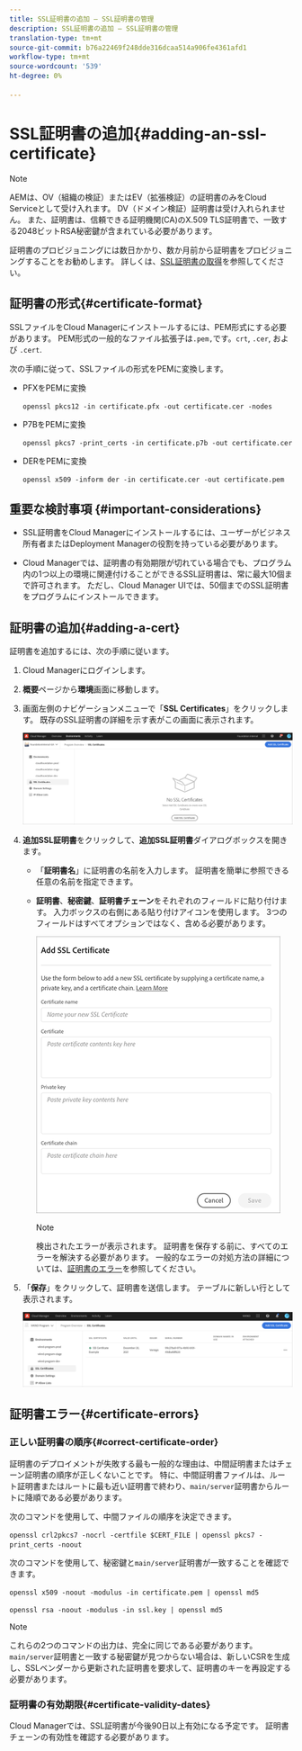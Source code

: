```yaml
---
title: SSL証明書の追加 — SSL証明書の管理
description: SSL証明書の追加 — SSL証明書の管理
translation-type: tm+mt
source-git-commit: b76a22469f248dde316dcaa514a906fe4361afd1
workflow-type: tm+mt
source-wordcount: '539'
ht-degree: 0%

---
```



# SSL証明書の追加{#adding-an-ssl-certificate}

>[!NOTE]
>AEMは、OV（組織の検証）またはEV（拡張検証）の証明書のみをCloud Serviceとして受け入れます。 DV（ドメイン検証）証明書は受け入れられません。 また、証明書は、信頼できる証明機関(CA)のX.509 TLS証明書で、一致する2048ビットRSA秘密鍵が含まれている必要があります。

証明書のプロビジョニングには数日かかり、数か月前から証明書をプロビジョニングすることをお勧めします。 詳しくは、[SSL証明書の取得](/help/implementing/cloud-manager/managing-ssl-certifications/get-ssl-certificate.md)を参照してください。

## 証明書の形式{#certificate-format}

SSLファイルをCloud Managerにインストールするには、PEM形式にする必要があります。 PEM形式の一般的なファイル拡張子は`.pem,`です。`crt`, `.cer`, および `.cert`.

次の手順に従って、SSLファイルの形式をPEMに変換します。

* PFXをPEMに変換

   `openssl pkcs12 -in certificate.pfx -out certificate.cer -nodes`

* P7BをPEMに変換

   `openssl pkcs7 -print_certs -in certificate.p7b -out certificate.cer`

* DERをPEMに変換

   `openssl x509 -inform der -in certificate.cer -out certificate.pem`

## 重要な検討事項 {#important-considerations}

* SSL証明書をCloud Managerにインストールするには、ユーザーがビジネス所有者またはDeployment Managerの役割を持っている必要があります。

* Cloud Managerでは、証明書の有効期限が切れている場合でも、プログラム内の1つ以上の環境に関連付けることができるSSL証明書は、常に最大10個まで許可されます。 ただし、Cloud Manager UIでは、50個までのSSL証明書をプログラムにインストールできます。

## 証明書の追加{#adding-a-cert}

証明書を追加するには、次の手順に従います。

1. Cloud Managerにログインします。
1. **概要**&#x200B;ページから&#x200B;**環境**&#x200B;画面に移動します。
1. 画面左側のナビゲーションメニューで「**SSL Certificates**」をクリックします。 既存のSSL証明書の詳細を示す表がこの画面に表示されます。

   ![](/help/implementing/cloud-manager/assets/ssl/ssl-cert-1.png)

1. **追加SSL証明書**&#x200B;をクリックして、**追加SSL証明書**&#x200B;ダイアログボックスを開きます。

   * 「**証明書名**」に証明書の名前を入力します。 証明書を簡単に参照できる任意の名前を指定できます。
   * **証明書**、**秘密鍵**、**証明書チェーン**をそれぞれのフィールドに貼り付けます。 入力ボックスの右側にある貼り付けアイコンを使用します。
3つのフィールドはすべてオプションではなく、含める必要があります。

      ![](/help/implementing/cloud-manager/assets/ssl/ssl-cert-02.png)


      >[!NOTE]
      >検出されたエラーが表示されます。 証明書を保存する前に、すべてのエラーを解決する必要があります。 一般的なエラーの対処方法の詳細については、[証明書のエラー](#certificate-errors)を参照してください。

1. 「**保存**」をクリックして、証明書を送信します。 テーブルに新しい行として表示されます。

   ![](/help/implementing/cloud-manager/assets/ssl/ssl-cert-3.png)

## 証明書エラー{#certificate-errors}

### 正しい証明書の順序{#correct-certificate-order}

証明書のデプロイメントが失敗する最も一般的な理由は、中間証明書またはチェーン証明書の順序が正しくないことです。 特に、中間証明書ファイルは、ルート証明書またはルートに最も近い証明書で終わり、`main/server`証明書からルートに降順である必要があります。

次のコマンドを使用して、中間ファイルの順序を決定できます。

`openssl crl2pkcs7 -nocrl -certfile $CERT_FILE | openssl pkcs7 -print_certs -noout`

次のコマンドを使用して、秘密鍵と`main/server`証明書が一致することを確認できます。

`openssl x509 -noout -modulus -in certificate.pem | openssl md5`

`openssl rsa -noout -modulus -in ssl.key | openssl md5`

>[!NOTE]
>これらの2つのコマンドの出力は、完全に同じである必要があります。 `main/server`証明書と一致する秘密鍵が見つからない場合は、新しいCSRを生成し、SSLベンダーから更新された証明書を要求して、証明書のキーを再設定する必要があります。

### 証明書の有効期限{#certificate-validity-dates}

Cloud Managerでは、SSL証明書が今後90日以上有効になる予定です。 証明書チェーンの有効性を確認する必要があります。
